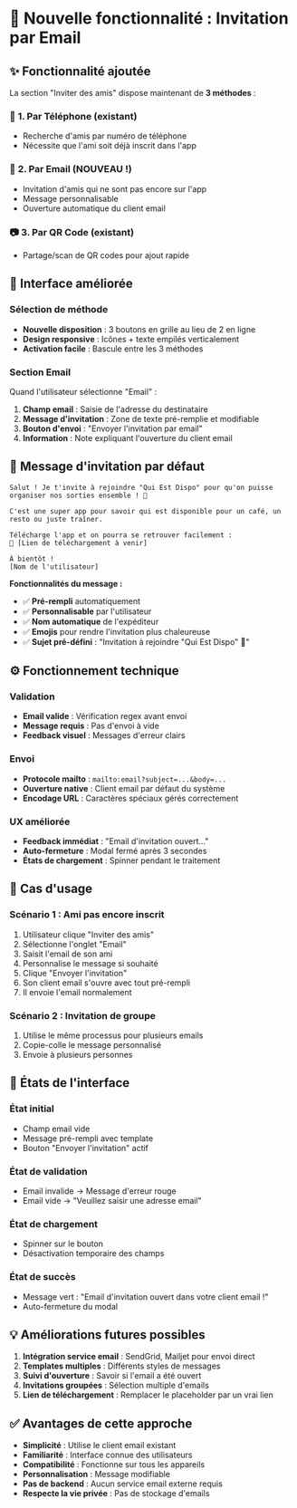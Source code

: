 # 📧 Nouvelle fonctionnalité : Invitation par Email

## ✨ Fonctionnalité ajoutée

La section "Inviter des amis" dispose maintenant de **3 méthodes** :

### 📱 **1. Par Téléphone** (existant)

- Recherche d'amis par numéro de téléphone
- Nécessite que l'ami soit déjà inscrit dans l'app

### 📧 **2. Par Email** (NOUVEAU !)

- Invitation d'amis qui ne sont pas encore sur l'app
- Message personnalisable
- Ouverture automatique du client email

### 📷 **3. Par QR Code** (existant)

- Partage/scan de QR codes pour ajout rapide

## 🔧 Interface améliorée

### **Sélection de méthode**

- **Nouvelle disposition** : 3 boutons en grille au lieu de 2 en ligne
- **Design responsive** : Icônes + texte empilés verticalement
- **Activation facile** : Bascule entre les 3 méthodes

### **Section Email**

Quand l'utilisateur sélectionne "Email" :

1. **Champ email** : Saisie de l'adresse du destinataire
2. **Message d'invitation** : Zone de texte pré-remplie et modifiable
3. **Bouton d'envoi** : "Envoyer l'invitation par email"
4. **Information** : Note expliquant l'ouverture du client email

## 📝 Message d'invitation par défaut

```text
Salut ! Je t'invite à rejoindre "Qui Est Dispo" pour qu'on puisse organiser nos sorties ensemble ! 🎉

C'est une super app pour savoir qui est disponible pour un café, un resto ou juste traîner.

Télécharge l'app et on pourra se retrouver facilement :
📱 [Lien de téléchargement à venir]

À bientôt !
[Nom de l'utilisateur]
```

**Fonctionnalités du message :**

- ✅ **Pré-rempli** automatiquement
- ✅ **Personnalisable** par l'utilisateur
- ✅ **Nom automatique** de l'expéditeur
- ✅ **Emojis** pour rendre l'invitation plus chaleureuse
- ✅ **Sujet pré-défini** : "Invitation à rejoindre "Qui Est Dispo" 🎉"

## ⚙️ Fonctionnement technique

### **Validation**

- **Email valide** : Vérification regex avant envoi
- **Message requis** : Pas d'envoi à vide
- **Feedback visuel** : Messages d'erreur clairs

### **Envoi**

- **Protocole mailto** : `mailto:email?subject=...&body=...`
- **Ouverture native** : Client email par défaut du système
- **Encodage URL** : Caractères spéciaux gérés correctement

### **UX améliorée**

- **Feedback immédiat** : "Email d'invitation ouvert..."
- **Auto-fermeture** : Modal fermé après 3 secondes
- **États de chargement** : Spinner pendant le traitement

## 🎯 Cas d'usage

### **Scénario 1 : Ami pas encore inscrit**

1. Utilisateur clique "Inviter des amis"
2. Sélectionne l'onglet "Email"
3. Saisit l'email de son ami
4. Personnalise le message si souhaité
5. Clique "Envoyer l'invitation"
6. Son client email s'ouvre avec tout pré-rempli
7. Il envoie l'email normalement

### **Scénario 2 : Invitation de groupe**

1. Utilise le même processus pour plusieurs emails
2. Copie-colle le message personnalisé
3. Envoie à plusieurs personnes

## 🔄 États de l'interface

### **État initial**

- Champ email vide
- Message pré-rempli avec template
- Bouton "Envoyer l'invitation" actif

### **État de validation**

- Email invalide → Message d'erreur rouge
- Email vide → "Veuillez saisir une adresse email"

### **État de chargement**

- Spinner sur le bouton
- Désactivation temporaire des champs

### **État de succès**

- Message vert : "Email d'invitation ouvert dans votre client email !"
- Auto-fermeture du modal

## 💡 Améliorations futures possibles

1. **Intégration service email** : SendGrid, Mailjet pour envoi direct
2. **Templates multiples** : Différents styles de messages
3. **Suivi d'ouverture** : Savoir si l'email a été ouvert
4. **Invitations groupées** : Sélection multiple d'emails
5. **Lien de téléchargement** : Remplacer le placeholder par un vrai lien

## ✅ Avantages de cette approche

- **Simplicité** : Utilise le client email existant
- **Familiarité** : Interface connue des utilisateurs
- **Compatibilité** : Fonctionne sur tous les appareils
- **Personnalisation** : Message modifiable
- **Pas de backend** : Aucun service email externe requis
- **Respecte la vie privée** : Pas de stockage d'emails
